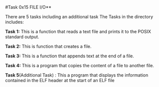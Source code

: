 #Task 0x15 FILE I/O**

There are 5 tasks including an additional task
The Tasks in the directory includes:

**Task 1:** This is a function that reads a text file and prints it to the POSIX standard output.

**Task 2:** This is function that creates a file.

**Task 3:** This is a function that appends text at the end of a file.

**Task 4:** This is a program that copies the content of a file to another file.

**Task 5**(Additional Task) : This a program that displays the information contained in the ELF header at the start of an ELF file
